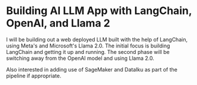 # Building AI LLM App with LangChain, OpenAI, and Llama 2

I will be building out a web deployed LLM built with the help of LangChain, using Meta's and Microsoft's Llama 2.0. The initial focus is building LangChain and getting it up and running. The second phase will be switching away from the OpenAI model and using Llama 2.0.

Also interested in adding use of SageMaker and DataIku as part of the pipeline if appropriate.
